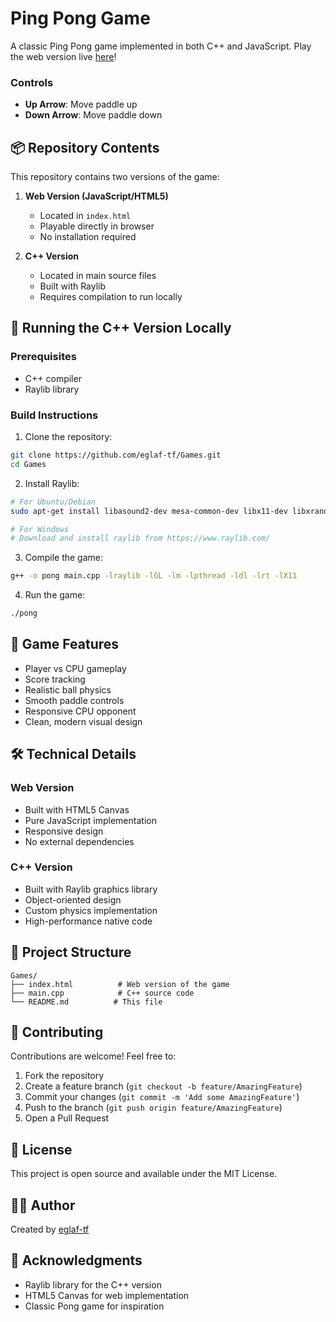 # Ping Pong Game

A classic Ping Pong game implemented in both C++ and JavaScript. Play the web version live [here](https://eglaf-tf.github.io/Ping-Pong/)!


### Controls
- **Up Arrow**: Move paddle up
- **Down Arrow**: Move paddle down

## 📦 Repository Contents

This repository contains two versions of the game:

1. **Web Version (JavaScript/HTML5)**
   - Located in `index.html`
   - Playable directly in browser
   - No installation required

2. **C++ Version**
   - Located in main source files
   - Built with Raylib
   - Requires compilation to run locally

## 🚀 Running the C++ Version Locally

### Prerequisites
- C++ compiler
- Raylib library

### Build Instructions

1. Clone the repository:
```bash
git clone https://github.com/eglaf-tf/Games.git
cd Games
```

2. Install Raylib:
```bash
# For Ubuntu/Debian
sudo apt-get install libasound2-dev mesa-common-dev libx11-dev libxrandr-dev libxi-dev xorg-dev libgl1-mesa-dev libglu1-mesa-dev

# For Windows
# Download and install raylib from https://www.raylib.com/
```

3. Compile the game:
```bash
g++ -o pong main.cpp -lraylib -lGL -lm -lpthread -ldl -lrt -lX11
```

4. Run the game:
```bash
./pong
```

## 🎯 Game Features

- Player vs CPU gameplay
- Score tracking
- Realistic ball physics
- Smooth paddle controls
- Responsive CPU opponent
- Clean, modern visual design

## 🛠️ Technical Details

### Web Version
- Built with HTML5 Canvas
- Pure JavaScript implementation
- Responsive design
- No external dependencies

### C++ Version
- Built with Raylib graphics library
- Object-oriented design
- Custom physics implementation
- High-performance native code

## 📝 Project Structure

```
Games/
├── index.html          # Web version of the game
├── main.cpp            # C++ source code
└── README.md          # This file
```

## 🤝 Contributing

Contributions are welcome! Feel free to:

1. Fork the repository
2. Create a feature branch (`git checkout -b feature/AmazingFeature`)
3. Commit your changes (`git commit -m 'Add some AmazingFeature'`)
4. Push to the branch (`git push origin feature/AmazingFeature`)
5. Open a Pull Request

## 📜 License

This project is open source and available under the MIT License.

## 👨‍💻 Author

Created by [eglaf-tf](https://github.com/eglaf-tf)

## 🙏 Acknowledgments

- Raylib library for the C++ version
- HTML5 Canvas for web implementation
- Classic Pong game for inspiration
